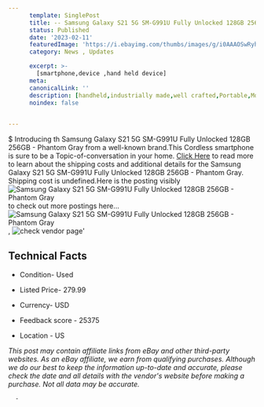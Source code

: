 ```yaml
---
      template: SinglePost
      title: -- Samsung Galaxy S21 5G SM-G991U Fully Unlocked 128GB 256GB - Phantom Gray
      status: Published
      date: '2023-02-11'
      featuredImage: 'https://i.ebayimg.com/thumbs/images/g/i0AAAOSwRyhjvzWy/s-l225.jpg'
      category: News , Updates

      excerpt: >-
        [smartphone,device ,hand held device]
      meta:
      canonicalLink: ''
      description: [handheld,industrially made,well crafted,Portable,Mobile,Compact,Convenient,Lightweight,Maneuverable,Man-portable,Miniature,Carriable,Hand-held,Light,Holdable,Transportable,Mobile device,Pocket-sized,On-the-go,Wireless,Cordless,Compact size,Convenient size, smartphone,device ,hand held device]
      noindex: false
      

---
```

$
      Introducing th Samsung Galaxy S21 5G SM-G991U Fully Unlocked 128GB 256GB - Phantom Gray from a well-known brand.This Cordless smartphone is sure to be a Topic-of-conversation in your home. [Click Here](https://www.ebay.com/itm/175569636754?hash=item28e0c40d92%3Ag%3Ai0AAAOSwRyhjvzWy&mkevt=1&mkcid=1&mkrid=711-53200-19255-0&campid=%253CePNCampaignId%253E&customid=%253CreferenceId%253E&toolid=10049) to read more to learn about the shipping costs and additional details for the Samsung Galaxy S21 5G SM-G991U Fully Unlocked 128GB 256GB - Phantom Gray. Shipping cost is undefined.Here is the posting visibly ![Samsung Galaxy S21 5G SM-G991U Fully Unlocked 128GB 256GB - Phantom Gray](https://i.ebayimg.com/thumbs/images/g/i0AAAOSwRyhjvzWy/s-l225.jpg) to check out more postings here... ![Samsung Galaxy S21 5G SM-G991U Fully Unlocked 128GB 256GB - Phantom Gray](https://i.ebayimg.com/images/g/i0AAAOSwRyhjvzWy/s-l1200.jpg), ![check vendor page](https://origin-galleryplus.ebayimg.com/ws/web/175569636754_2_0_1/225x225.jpg,https://origin-galleryplus.ebayimg.com/ws/web/175569636754_3_0_1/225x225.jpg)'

      

 ## Technical Facts 



     
      

 - Condition- Used 


      

 - Listed Price- 279.99 


      

 - Currency- USD 


      

 - Feedback score - 25375 


      

 - Location - US 


      
      

 *_This post may contain affiliate links from eBay and other third-party websites. As an eBay affiliate, we earn from qualifying purchases. Although we do our best to keep the information up-to-date and accurate, please check the date and all details with the vendor's website before making a purchase. Not all data may be accurate._*




      -
